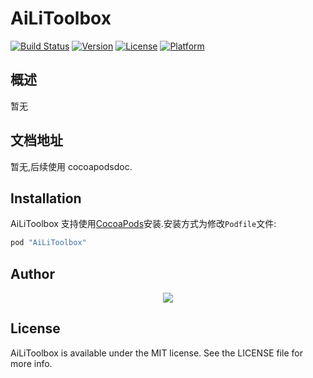 # AiLiToolbox

[![Build Status](https://travis-ci.org/zhiyicx/AiLiToolbox.svg?branch=master)](https://travis-ci.org/zhiyicx/AiLiToolbox)
[![Version](https://img.shields.io/cocoapods/v/AiLiToolbox.svg?style=flat)](http://cocoapods.org/pods/AiLiToolbox)
[![License](https://img.shields.io/cocoapods/l/AiLiToolbox.svg?style=flat)](http://cocoapods.org/pods/AiLiToolbox)
[![Platform](https://img.shields.io/cocoapods/p/AiLiToolbox.svg?style=flat)](http://cocoapods.org/pods/AiLiToolbox)

## 概述

暂无

## 文档地址

暂无,后续使用 cocoapodsdoc.

## Installation

AiLiToolbox 支持使用[CocoaPods](http://cocoapods.org)安装.安装方式为修改`Podfile`文件:

```ruby
pod "AiLiToolbox"
```

## Author

<p align="center"><img src="http://oppt2zece.bkt.clouddn.com/plus.png"></p>

## License

AiLiToolbox is available under the MIT license. See the LICENSE file for more info.
